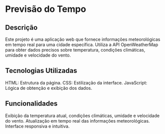 
# Previsão do Tempo

## Descrição
Este projeto é uma aplicação web que fornece informações meteorológicas em tempo real para uma cidade específica. Utiliza a API OpenWeatherMap para obter dados precisos sobre temperatura, condições climáticas, umidade e velocidade do vento.

## Tecnologias Utilizadas
HTML: Estrutura da página.
CSS: Estilização da interface.
JavaScript: Lógica de obtenção e exibição dos dados.

## Funcionalidades
Exibição da temperatura atual, condições climáticas, umidade e velocidade do vento.
Atualização em tempo real das informações meteorológicas.
Interface responsiva e intuitiva.
